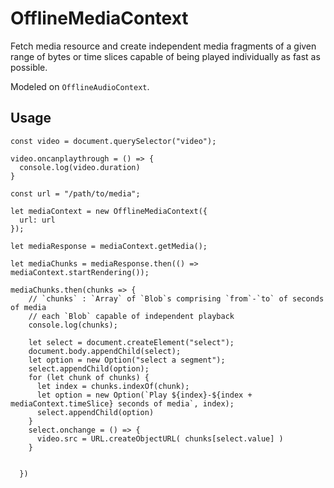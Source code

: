 # OfflineMediaContext
Fetch media resource and create independent media fragments of a given range of bytes or time slices capable of being played individually as fast as possible.

Modeled on `OfflineAudioContext`.

Usage
---

    const video = document.querySelector("video");
    
    video.oncanplaythrough = () => {
      console.log(video.duration)
    }

    const url = "/path/to/media";

    let mediaContext = new OfflineMediaContext({
      url: url
    });
    
    let mediaResponse = mediaContext.getMedia();
    
    let mediaChunks = mediaResponse.then(() => mediaContext.startRendering());
    
    mediaChunks.then(chunks => {
        // `chunks` : `Array` of `Blob`s comprising `from`-`to` of seconds of media
        // each `Blob` capable of independent playback
        console.log(chunks);
        
        let select = document.createElement("select");
        document.body.appendChild(select);
        let option = new Option("select a segment");
        select.appendChild(option);
        for (let chunk of chunks) {
          let index = chunks.indexOf(chunk);
          let option = new Option(`Play ${index}-${index + mediaContext.timeSlice} seconds of media`, index);
          select.appendChild(option)
        }
        select.onchange = () => {
          video.src = URL.createObjectURL( chunks[select.value] )
        }
        

      })
